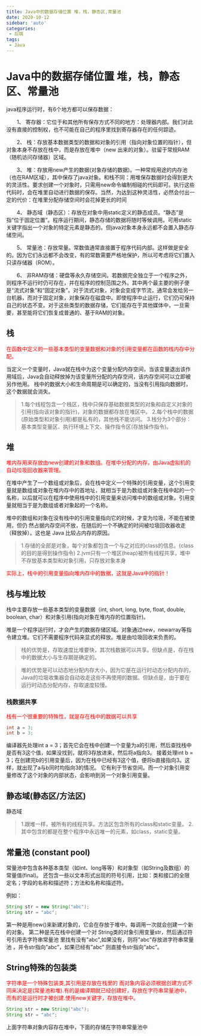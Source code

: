 ```yaml
---
title: Java中的数据存储位置 堆，栈，静态区,常量池
date: 2020-10-12
sidebar: 'auto'
categories: 
 - 后端
tags:
 - Java
---
```


# Java中的数据存储位置 堆，栈，静态区、常量池

java程序运行时，有6个地方都可以保存数据：

　　1、 寄存器：它位于和其他所有保存方式不同的地方：处理器内部。我们对此没有直接的控制权，也不可能在自己的程序里找到寄存器存在的任何踪迹。

　　2、 栈：存放基本数据类型的数据和对象的引用（指向对象位置的指针），但对象本身不存放在栈中，而是存放在堆中（new 出来的对象）。驻留于常规RAM（随机访问存储器）区域。

　　3、 堆：存放用new产生的数据(对象存储的数据)。一种常规用途的内存池（也在RAM区域），其中保存了java对象。和栈不同：用堆保存数据时会得到更大的灵活性。要求创建一个对象时，只需用new命令编制相碰的代码即可。执行这些代码时，会在堆里自动进行数据的保存。当然，为达到这种灵活性，必然会付出一定的代价：在堆里分配存储空间时会花掉更长的时间

　　4、 静态域（静态区）：存放在对象中用static定义的静态成员。“静态”是指“位于固定位置”。程序运行期间，静态存储的数据将随时等候调用。可用static关键字指出一个对象的特定元素是静态的。但java对象本身永远都不会置入静态存储空间。

　　5、 常量池：存放常量。常数值通常直接置于程序代码内部。这样做是安全的。因为它们永远都不会改变，有的常数需要严格地保护，所以可考虑将它们置入只读存储器（ROM）。

　　6、 非RAM存储：硬盘等永久存储空间。若数据完全独立于一个程序之外，则程序不运行时仍可存在，并在程序的控制范围之外。其中两个最主要的例子便是“流式对象”和“固定对象”。对于流式对象，对象会变成字节流，通常会发给另一台机器，而对于固定对象，对象保存在磁盘中。即使程序中止运行，它们仍可保持自己的状态不变。对于这些类型的数据存储，它们能存在于其他媒体中，一旦需要，甚至能将它们恢复成普通的、基于RAM的对象。


## 栈

<font color="red">在函数中定义的一些基本类型的变量数据和对象的引用变量都在函数的栈内存中分配。</font>

当定义一个变量时，Java就在栈中为这个变量分配内存空间，当该变量退出该作用域后，Java会自动释放掉为该变量所分配的内存空间，该内存空间可以立即被另作他用。
栈中的数据大小和生命周期是可以确定的，当没有引用指向数据时，这个数据就会消失。

>1.每个线程包含一个栈区，栈中只保存基础数据类型的对象和自定义对象的引用(指向该对象的指针)，对象的数据都存放在堆区中。
>2.每个栈中的数据(原始类型和对象引用)都是私有的，其他栈不能访问。 
>3.栈分为3个部分：基本类型变量区、执行环境上下文、操作指令区(存放操作指令)。

## 堆

<font color="red">堆内存用来存放由new创建的对象和数组。在堆中分配的内存，由Java虚拟机的自动垃圾回收器来管理。</font>

在堆中产生了一个数组或对象后，会在栈中定义一个特殊的引用变量，这个引用变量就是数组或对象在堆内存中的首地址，就相当于是为数组或对象在栈中起的一个名称，以后就可以在程序中使用栈中的引用变量来访问堆中的数组或对象。引用变量就相当于是为数组或者对象起的一个名称。

堆中的数组和对象在没有栈中的引用变量指向它的时候，才变为垃圾，不能在被使用，但仍 然占据内存空间不放，在随后的一个不确定的时间被垃圾回收器收走（释放掉）。这也是 Java 比较占内存的原因。

>1.存储的全部是对象，每个对象都包含一个与之对应的class的信息。(class的目的是得到操作指令) 
>2.jvm只有一个堆区(heap)被所有线程共享，堆中不存放基本类型和对象引用，只存放对象本身　

<font color="red">实际上，栈中的引用变量指向堆内存中的数据，这就是Java中的指针！</font>

## 栈与堆比较

栈中主要存放一些基本类型的变量数据（int, short, long, byte, float, double, boolean, char）和对象引用(指向对象在堆内存的位置指针)。

堆是一个程序运行时，才会产生的数据存储区域。对象通过new，newarray等指令建立堆。它们不需要程序代码来显式的释放。堆是由垃圾回收来负责的。

>栈的优势是，存取速度比堆要快，其次栈数据可以共享。但缺点是，存在栈中的数据大小与生存期是确定的。

>堆的优势是可以动态地分配内存大小，因为它是在运行时动态分配内存的，Java的垃圾收集器会自动收走这些不再使用的数据。但缺点是，由于要在运行时动态分配内存，存取速度较慢。

### 栈数据共享

<font color="red">栈有一个很重要的特殊性，就是存在栈中的数据可以共享</font>

```java
int a = 3;
int b = 3;
```
编译器先处理int a = 3；首先它会在栈中创建一个变量为a的引用，然后查找栈中是否有3这个值，如果没找到，就将3存放进来，然后将a指向3。
接着处理int b = 3；在创建完b的引用变量后，因为在栈中已经有3这个值，便将b直接指向3。这样，就出现了a与b同时均指向3的情况。
它有利于节省空间。而一个对象引用变量修改了这个对象的内部状态，会影响到另一个对象引用变量。

## 静态域(静态区/方法区)

静态域 
>1.跟堆一样，被所有的线程共享。方法区包含所有的class和static变量。 
>2.其中包含的都是在整个程序中永远唯一的元素，如class，static变量。

## 常量池 (constant pool)

常量池中包含各种基本类型（如int、long等等）和对象型（如String及数组）的常量值(final)。
还包含一些以文本形式出现的符号引用，比如：类和接口的全限定名；字段的名称和描述符；方法和名称和描述符。

例如：

```java
String str = new String("abc");
String str = "abc";
```

第一种是用new()来新建对象的，它会在存放于堆中。每调用一次就会创建一个新的对象。
第二种是先在栈中创建一个对 String类的对象引用变量str，然后通过符号引用去字符串常量池 里找有没有"abc",如果没有，则将"abc"存放进字符串常量池 ，并令str指向”abc”，如果已经有”abc” 则直接令str指向“abc”。

## String特殊的包装类

<font color="red">字符串是一个特殊包装类,其引用是存放在栈里的
而对象内容必须根据创建方式不同来决定是(常量池和堆).有的是编译期就已经创建好，存放在字符串常量池中，而有的是运行时才被创建.使用new关键字，存放在堆中。</font>

```java
String str = new String("abc");
String str = "abc";
```
上面字符串对象内容存在堆中，下面的存储在字符串常量池中